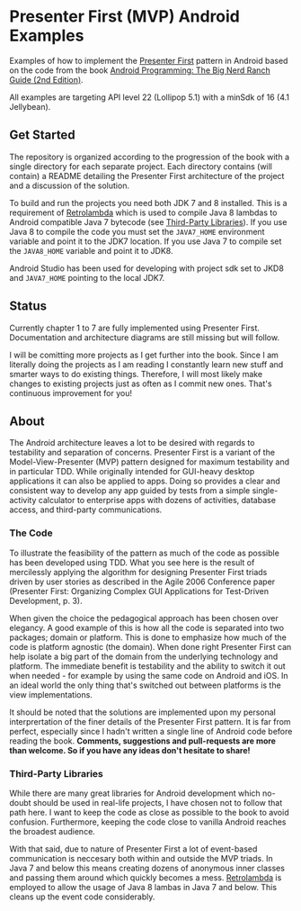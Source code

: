 # Presenter First (MVP) Android Examples

Examples of how to implement the [Presenter First][pf] pattern in Android based on the code from the book [Android Programming: The Big Nerd Ranch Guide (2nd Edition)][book].

All examples are targeting API level 22 (Lollipop 5.1) with a minSdk of 16 (4.1 Jellybean).

[pf]: https://atomicobject.com/resources/presenter-first
[book]: https://www.bignerdranch.com/we-write/android-programming/

## Get Started
The repository is organized according to the progression of the book with a single directory for each separate project. Each directory contains (will contain) a README detailing the Presenter First architecture of the project and a discussion of the solution.  

To build and run the projects you need both JDK 7 and 8 installed. This is a requirement of [Retrolambda][retrolambda] which is used to compile Java 8 lambdas to Android compatible Java 7 bytecode (see [Third-Party Libraries](#third-party-libraries)). If you use Java 8 to compile the code you must set the `JAVA7_HOME` environment variable and point it to the JDK7 location. If you use Java 7 to compile set the `JAVA8_HOME` variable and point it to JDK8. 

Android Studio has been used for developing with project sdk set to JKD8 and `JAVA7_HOME` pointing to the local JDK7.

## Status
Currently chapter 1 to 7 are fully implemented using Presenter First. Documentation and architecture diagrams are still missing but will follow.

I will be comitting more projects as I get further into the book. Since I am literally doing the projects as I am reading I constantly learn new stuff and smarter ways to do existing things. Therefore, I will most likely make changes to existing projects just as often as I commit new ones. That's continuous improvement for you!

## About
The Android architecture leaves a lot to be desired with regards to testability and separation of concerns. Presenter First is a variant of the Model-View-Presenter (MVP) pattern designed for maximum testability and in particular TDD. While originally intended for GUI-heavy desktop applications it can also be applied to apps. Doing so provides a clear and consistent way to develop any app guided by tests  from a simple single-activity calculator to enterprise apps with dozens of activities, database access, and third-party communications.

### The Code
To illustrate the feasibility of the pattern as much of the code as possible has been developed using TDD. What you see here is the result of mercilessly applying the algorithm for designing Presenter First triads driven by user stories as described in the Agile 2006 Conference paper (Presenter First: Organizing Complex GUI Applications for Test-Driven Development, p. 3).

When given the choice the pedagogical approach has been chosen over elegancy. A good example of this is how all the code is separated into two packages; domain or platform. This is done to emphasize how much of the code is platform agnostic (the domain). When done right Presenter First can help isolate a big part of the domain from the underlying technology and platform. The immediate benefit is testability and the ability to switch it out when needed - for example by using the same code on Android and iOS. In an ideal world the only thing that's switched out between platforms is the view implementations.

It should be noted that the solutions are implemented upon my personal interprertation of the finer details of the Presenter First pattern. It is far from perfect, especially since I hadn't written a single line of Android code before reading the book. **Comments, suggestions and pull-requests are more than welcome. So if you have any ideas don't hesitate to share!**

### Third-Party Libraries
While there are many great libraries for Android development which no-doubt should be used in real-life projects, I have chosen not to follow that path here. I want to keep the code as close as possible to the book to avoid confusion. Furthermore, keeping the code close to vanilla Android reaches the broadest audience.

With that said, due to nature of Presenter First a lot of event-based communication is neccesary both within and outside the MVP triads. In Java 7 and below this means creating dozens of anonymous inner classes and passing them around which quickly becomes a mess. [Retrolambda][retrolambda] is employed to allow the usage of Java 8 lambas in Java 7 and below. This cleans up the event code considerably.

[retrolambda]: https://github.com/orfjackal/retrolambda